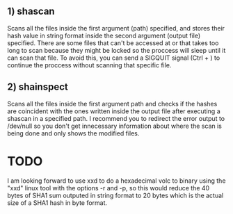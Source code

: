 ## 1) shascan 
Scans all the files inside the first argument (path) specified, and stores their hash value in string format inside the second 
argument (output file) specified. 
There are some files that can't be accessed at or that takes too long to scan because they might be locked so the proccess will sleep until 
it can scan that file. To avoid this, you can send a SIGQUIT signal (Ctrl + \) to continue the proccess without scanning that specific file.

## 2) shainspect
Scans all the files inside the first argument path and checks if the hashes are coincident with the ones written inside the output file
after executing a shascan in a specified path.
I recommend you to redirect the error output to /dev/null so you don't get innecessary information about where the scan is being done and only shows 
the modified files.

# TODO
I am looking forward to use xxd to do a hexadecimal volc to binary using the "xxd" linux tool with the options -r and -p, so this would reduce the 40 bytes of SHA1
sum outputed in string format to 20 bytes which is the actual size of a SHA1 hash in byte format.

